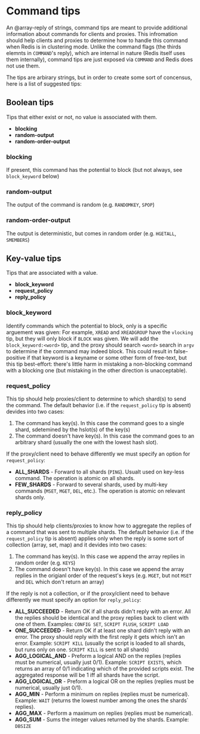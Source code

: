 # Command tips

An @array-reply of strings, command tips are meant to provide additional information about commands for clients and proxies.
This infromation should help clients and proxies to determine how to handle this command when Redis is in clustering mode.
Unlike the command flags (the thirds elemnts in `COMMAND`'s reply), which are internal in nature (Redis itself uses them internally), command tips are just exposed via `COMMAND` and Redis does not use them.

The tips are arbirary strings, but in order to create some sort of concensus, here is a list of suggested tips:

## Boolean tips

Tips that either exist or not, no value is associated with them.

- **blocking**
- **random-output**
- **random-order-output**

### blocking

If present, this command has the potential to block (but not always, see `block_keyword` below)

### random-output

The output of the command is random (e.g. `RANDOMKEY`, `SPOP`)

### random-order-output

The output is deterministic, but comes in random order (e.g. `HGETALL`, `SMEMBERS`)

## Key-value tips

Tips that are associated with a value.

- **block_keyword** 
- **request_policy**
- **reply_policy**

### block_keyword

Identify commands which the potential to block, only is a specific arguement was given: For example, `XREAD` and `XREADGROUP` have the `vlocking` tip, but they will only block if `BLOCK` was given. We will add the `block_keyword:<word>` tip, and the proxy should search `<word>` search in `argv` to determine if the command may indeed block.
This could result in false-positive if that keyword is a keyname or some other form of free-text, but this tip best-effort: there's little harm in mistaking a non-blocking command with a blocking one (but mistaking in the other direction is unacceptable).

### request_policy

This tip should help proxies/client to determine to which shard(s) to send the command.
The default behavior (i.e. if the `request_policy` tip is absent) devides into two cases:
1. The command has key(s). In this case the command goes to a single shard, sdetemined by the hslot(s) of the key(s)
2. The command doesn't have key(s). In this case the command goes to an arbitrary shard (usually the one with the lowest hash slot).

If the proxy/client need to behave differently we must specify an option for `request_policy`:
- **ALL_SHARDS** - Forward to all shards (`PING`). Usualt used on key-less command. The operation is atomic on all shards.
- **FEW_SHARDS** - Forward to several shards, used by multi-key commands (`MSET`, `MGET`, `DEL`, etc.). The operation is atomic on relevant shards only.


### reply_policy

This tip should help clients/proxies to know how to aggregate the replies of a command that was sent to multiple shards.
The default behavior (i.e. if the `request_policy` tip is absent) applies only when the reply is some sort of collection (array, set, map) and it devides into two cases:
1. The command has key(s). In this case we append the array replies in random order (e.g. `KEYS`)
2. The command doesn't have key(s).  In this case we append the array replies in the origianl order of the request's keys (e.g. `MGET`, but not `MSET` and `DEL` which don't return an array)

If the reply is not a collection, or if the proxy/client need to behave differently we must specify an option for `reply_policy`:
- **ALL_SUCCEEDED** - Return OK if all shards didn't reply with an error. All the replies should be identical and the proxy replies back to client with one of them. Examples: `CONFIG SET`, `SCRIPT FLUSH`, `SCRIPT LOAD`
- **ONE_SUCCEEDED** - Return OK if at least one shard didn't reply with an error. The proxy should reply with the first reply it gets which isn't an error. Example: `SCRIPT KILL` (usually the script is loaded to all shards, but runs only on one. `SCRIPT KILL` is sent to all shards)
- **AGG_LOGICAL_AND** - Preform a logical AND on the replies (replies must be numerical, usually just 0/1). Example: `SCRIPT EXISTS`, which returns an array of 0/1 indicating which of the provided scripts exist. The aggregated response will be 1 iff all shards have the script.
- **AGG_LOGICAL_OR** - Preform a logical OR on the replies (replies must be numerical, usually just 0/1).
- **AGG_MIN** - Perform a minimum on replies (replies must be numerical). Example: `WAIT` (returns the lowest number among the ones the shards` replies).
- **AGG_MAX** - Perform a maximum on replies (replies must be numerical).
- **AGG_SUM** - Sums the integer values returned by the shards. Example: `DBSIZE`


